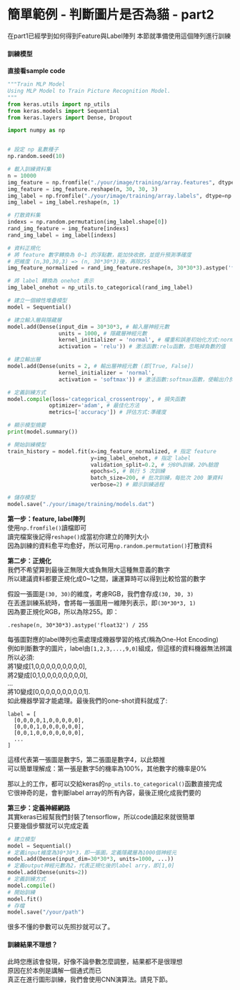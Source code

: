 # 簡單範例 - 判斷圖片是否為貓 - part2

在part1已經學到如何得到Feature與Label陣列
本節就準備使用這個陣列進行訓練

#### 訓練模型


**直接看sample code**
```python
"""Train MLP Model
Using MLP Model to Train Picture Recognition Model.
"""
from keras.utils import np_utils
from keras.models import Sequential
from keras.layers import Dense, Dropout

import numpy as np


# 設定 np 亂數種子
np.random.seed(10)

# 載入訓練資料集
n = 10000
img_feature = np.fromfile("./your/image/training/array.features", dtype=np.uint8)
img_feature = img_feature.reshape(n, 30, 30, 3)
img_label = np.fromfile("./your/image/training/array.labels", dtype=np.uint8)
img_label = img_label.reshape(n, 1)

# 打散資料集
indexs = np.random.permutation(img_label.shape[0])
rand_img_feature = img_feature[indexs]
rand_img_label = img_label[indexs]

# 資料正規化
# 將 feature 數字轉換為 0~1 的浮點數，能加快收斂，並提升預測準確度
# 把維度 (n,30,30,3) => (n, 30*30*3)後，再除255
img_feature_normalized = rand_img_feature.reshape(n, 30*30*3).astype('float32') / 255

# 將 label 轉換為 onehot 表示
img_label_onehot = np_utils.to_categorical(rand_img_label)

# 建立一個線性堆疊模型
model = Sequential()

# 建立輸入層與隱藏層
model.add(Dense(input_dim = 30*30*3, # 輸入層神經元數
                units = 1000, # 隱藏層神經元數
                kernel_initializer = 'normal', # 權重和誤差初始化方式:normal，使用常態分佈產生出始值
                activation = 'relu')) # 激活函數:relu函數，忽略掉負數的值

# 建立輸出層
model.add(Dense(units = 2, # 輸出層神經元數 (即[True, False])
                kernel_initializer = 'normal',
                activation = 'softmax')) # 激活函數:softmax函數，使輸出介於 0~1 之間

# 定義訓練方式
model.compile(loss='categorical_crossentropy', # 損失函數
             optimizer='adam', # 最佳化方法
             metrics=['accuracy']) # 評估方式:準確度

# 顯示模型摘要
print(model.summary())

# 開始訓練模型
train_history = model.fit(x=img_feature_normalized, # 指定 feature
                          y=img_label_onehot, # 指定 label 
                          validation_split=0.2, # 分80%訓練，20%驗證
                          epochs=5, # 執行 5 次訓練
                          batch_size=200, # 批次訓練，每批次 200 筆資料
                          verbose=2) # 顯示訓練過程

# 儲存模型
model.save("./your/image/training/models.dat")
```

**第一步：feature, label陣列**  
使用`np.fromfile()`讀檔即可  
讀完檔案後記得`reshape()`成當初你建立的陣列大小  
因為訓練的資料愈平均愈好，所以可用`np.random.permutation()`打散資料  

**第二步：正規化**  
我們不希望算到最後正無限大或負無限大這種無意義的數字  
所以建議資料都要正規化成0~1之間，讓運算時可以得到比較恰當的數字  
  
假設一張圖是`(30, 30)`的維度，考慮RGB，我們會存成`(30, 30, 3)`  
在丟進訓練系統時，會將每一張圖用一維陣列表示，即`(30*30*3, 1)`  
因為要正規化RGB，所以為除255。即：
```
.reshape(n, 30*30*3).astype('float32') / 255
```

每張圖對應的label陣列也需處理成機器學習的格式(稱為One-Hot Encoding)  
例如判斷數字的圖片，label由`[1,2,3,...,9,0]`組成，但這樣的資料機器無法辨識  
所以必須:  
將1變成[1,0,0,0,0,0,0,0,0,0],  
將2變成[0,1,0,0,0,0,0,0,0,0],  
...  
將10變成[0,0,0,0,0,0,0,0,0,1].  
如此機器學習才能處理。最後我們的one-shot資料就成了:  
```
label = [
  [0,0,0,0,1,0,0,0,0,0],
  [0,0,0,1,0,0,0,0,0,0],
  [0,0,1,0,0,0,0,0,0,0],
  ...
]
```
這樣代表第一張圖是數字5，第二張圖是數字4，以此類推  
可以簡單理解成：第一張是數字5的機率為100%，其他數字的機率是0%  

那以上的工作，都可以交給keras的`np_utils.to_categorical()`函數直接完成  
它很神奇的是，會判斷label array的所有內容，最後正規化成我們要的  


**第三步：定義神經網路**  
其實keras已經幫我們封裝了tensorflow，所以code讀起來就很簡單  
只要幾個步驟就可以完成定義  
```python
# 建立模型
model = Sequential()
# 定義input維度為30*30*3，即一張圖。定義隱藏層為1000個神經元
model.add(Dense(input_dim=30*30*3, units=1000, ...))
# 定義output神經元數為2，代表正規化後的label arry，即[1,0]
model.add(Dense(units=2))
# 定義訓練方式
model.compile()
# 開始訓練
model.fit()
# 存檔
model.save("/your/path")
```
很多不懂的參數可以先照抄就可以了。



#### 訓練結果不理想？

此時您應該會發現，好像不論參數怎麼調整，結果都不是很理想  
原因在於本例是講解一個通式而已  
真正在進行圖形訓練，我們會使用CNN演算法。請見下節。  

